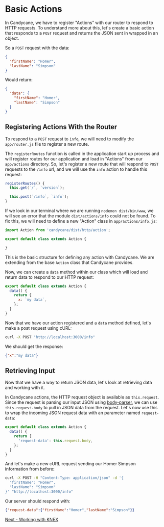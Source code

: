 # Basic Actions

In Candycane, we have to register "Actions" with our router to respond to HTTP requests.
To understand more about this, let's create a basic action that responds to a `POST` request and returns the JSON sent in wrapped in an object.

So a `POST` request with the data:

```json
{
  "firstName": "Homer",
  "lastName": "Simpson"
}
```

Would return:

```json
{
  "data": {
    "firstName": "Homer",
    "lastName": "Simpson"
  }
}
```

## Registering Actions With the Router

To respond to a `POST` request to `info`, we will need to modify the `app/router.js` file to register a new route.

The `registerRoutes` function is called in the application start up process and will register routes for our application and load in "Actions" from our `app/actions` directory.
So, let's register a new route that will respond to `POST` requests to the `/info` url, and we will use the `info` action to handle this request:

```js
registerRoutes() {
  this.get(`/`, `version`);

  this.post(`/info`, `info`);
}
```

If we look in our terminal where we are running `nodemon dist/bin/www`, we will see an error that the module `dist/actions/info` could not be found.
To fix this, we will need to define a new "Action" class in `app/actions/info.js`:

```js
import Action from 'candycane/dist/http/action';

export default class extends Action {

}
```

This is the basic structure for defining any action with Candycane.
We are extending from the base `Action` class that Candycane provides.

Now, we can create a `data` method within our class which will load and return data to respond to our HTTP request:

```js
export default class extends Action {
  data() {
    return {
      x: `my data`,
    };
  }
}
```

Now that we have our action registered and a `data` method defined, let's make a post request using cURL:

```bash
curl -X POST "http://localhost:3000/info"
```

We should get the response:

```json
{"x":"my data"}
```

## Retrieving Input

Now that we have a way to return JSON data, let's look at retrieving data and working with it.

In Candycane actions, the HTTP request object is available as `this.request`.
Since the request is parsing our input JSON using [body-parser](https://github.com/expressjs/body-parser), we can use `this.request.body` to pull in JSON data from the request.
Let's now use this to wrap the incoming JSON request data with an parameter named `request-data`:

```js
export default class extends Action {
  data() {
    return {
      'request-data': this.request.body,
    };
  }
}
```

And let's make a new cURL request sending our Homer Simpson information from before:

```bash
curl -X POST -H "Content-Type: application/json" -d '{
  "firstName": "Homer",
  "lastName": "Simpson"
}' "http://localhost:3000/info"
```

Our server should respond with:

```json
{"request-data":{"firstName":"Homer","lastName":"Simpson"}}
```

[Next - Working with KNEX](./knex.md)
